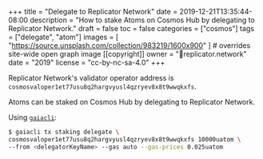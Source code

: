 +++
title = "Delegate to Replicator Network"
date = 2019-12-21T13:35:44-08:00
description = "How to stake Atoms on Cosmos Hub by delegating to Replicator Network."
draft = false
toc = false
categories = ["cosmos"]
tags = ["delegate", "atom"]
images = [
  "https://source.unsplash.com/collection/983219/1600x900"
] # overrides site-wide open graph image
[[copyright]]
  owner = "👾replicator.network"
  date = "2019"
  license = "cc-by-nc-sa-4.0"
+++

Replicator Network's validator operator address is `cosmosvaloper1et77usu8q2hargvyusl4qzryev8x8t9wwqkxfs`.

Atoms can be staked on Cosmos Hub by delegating to Replicator Network. 

Using [`gaiacli`](https://hub.cosmos.network/docs/gaiacli.html):
```sh
$ gaiacli tx staking delegate \
cosmosvaloper1et77usu8q2hargvyusl4qzryev8x8t9wwqkxfs 10000uatom \
--from <delegatorKeyName> --gas auto --gas-prices 0.025uatom
```

<!--more-->
